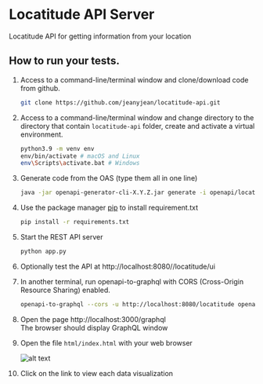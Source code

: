 Locatitude API Server
===============
Locatitude API for getting information from your location

## How to run your tests.<br />
1. Access to a command-line/terminal window and clone/download code from github.
    ```bash
    git clone https://github.com/jeanyjean/locatitude-api.git
    ```
2. Access to a command-line/terminal window and change directory to the directory that contain `locatitude-api` folder, create and activate a virtual environment.
    ```bash
    python3.9 -m venv env
    env/bin/activate # macOS and Linux
    env\Scripts\activate.bat # Windows
    ```
3. Generate code from the OAS (type them all in one line)
    ```bash
    java -jar openapi-generator-cli-X.Y.Z.jar generate -i openapi/locatitude-api.yaml -o autogen -g python-flask
    ```
4. Use the package manager [pip](https://pip.pypa.io/en/stable/) to install requirement.txt
    ```bash
    pip install -r requirements.txt
    ```
5. Start the REST API server 
    ```bash
    python app.py
    ```
6. Optionally test the API at http://localhost:8080//locatitude/ui

7. In another terminal, run openapi-to-graphql with CORS
(Cross-Origin Resource Sharing) enabled.
    ```bash
    openapi-to-graphql --cors -u http://localhost:8080/locatitude openapi/locatitude-api.yaml
    ```

8. Open the page http://localhost:3000/graphql <br />
 The browser should display GraphQL window

9. Open the file `html/index.html` with your web browser <br />

    ![alt text](https://sv1.picz.in.th/images/2021/11/28/6Zt3vI.jpg)

10. Click on the link to view each data visualization
